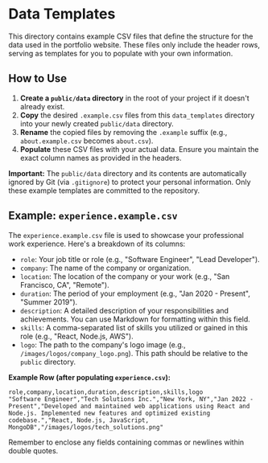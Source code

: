 # Data Templates

This directory contains example CSV files that define the structure for the data used in the portfolio website. These files only include the header rows, serving as templates for you to populate with your own information.

## How to Use

1.  **Create a `public/data` directory** in the root of your project if it doesn't already exist.
2.  **Copy** the desired `.example.csv` files from this `data_templates` directory into your newly created `public/data` directory.
3.  **Rename** the copied files by removing the `.example` suffix (e.g., `about.example.csv` becomes `about.csv`).
4.  **Populate** these CSV files with your actual data. Ensure you maintain the exact column names as provided in the headers.

**Important:** The `public/data` directory and its contents are automatically ignored by Git (via `.gitignore`) to protect your personal information. Only these example templates are committed to the repository.

## Example: `experience.example.csv`

The `experience.example.csv` file is used to showcase your professional work experience. Here's a breakdown of its columns:

*   `role`: Your job title or role (e.g., "Software Engineer", "Lead Developer").
*   `company`: The name of the company or organization.
*   `location`: The location of the company or your work (e.g., "San Francisco, CA", "Remote").
*   `duration`: The period of your employment (e.g., "Jan 2020 - Present", "Summer 2019").
*   `description`: A detailed description of your responsibilities and achievements. You can use Markdown for formatting within this field.
*   `skills`: A comma-separated list of skills you utilized or gained in this role (e.g., "React, Node.js, AWS").
*   `logo`: The path to the company's logo image (e.g., `/images/logos/company_logo.png`). This path should be relative to the `public` directory.

**Example Row (after populating `experience.csv`):**

```csv
role,company,location,duration,description,skills,logo
"Software Engineer","Tech Solutions Inc.","New York, NY","Jan 2022 - Present","Developed and maintained web applications using React and Node.js. Implemented new features and optimized existing codebase.","React, Node.js, JavaScript, MongoDB","/images/logos/tech_solutions.png"
```

Remember to enclose any fields containing commas or newlines within double quotes.
